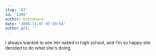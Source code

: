 ```yaml
---
slug: '62'
id: '1369'
author: hottohara
date: '2006-11-07 07:30:54'
author_url: ''
---
```

I always wanted to see her naked in high school, and I'm so happy she decided to do what she's doing.
